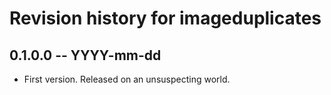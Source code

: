 # Revision history for imageduplicates

## 0.1.0.0 -- YYYY-mm-dd

* First version. Released on an unsuspecting world.
